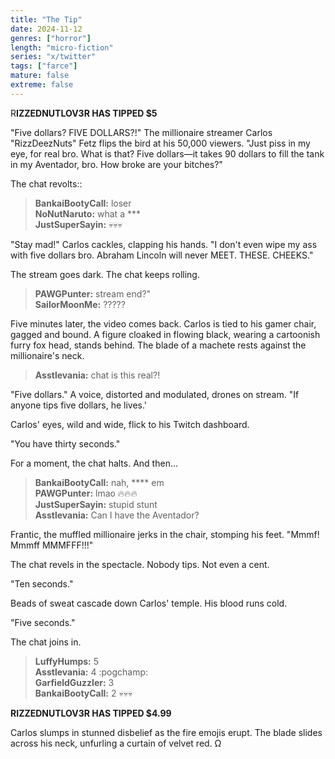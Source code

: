 ```yaml
---
title: "The Tip"
date: 2024-11-12
genres: ["horror"]
length: "micro-fiction"
series: "x/twitter"
tags: ["farce"]
mature: false
extreme: false
---
```

R**IZZEDNUTLOV3R HAS TIPPED $5**

"Five dollars? FIVE DOLLARS?!" The millionaire streamer Carlos "RizzDeezNuts" Fetz flips the bird at his 50,000 viewers. "Just piss in my eye, for real bro. What is that? Five dollars—it takes 90 dollars to fill the tank in my Aventador, bro. How broke are your bitches?"

The chat revolts::

>**BankaiBootyCall:** loser  
><strong>NoNutNaruto:</strong> what a ***   
>**JustSuperSayin:** 💀💀💀   

"Stay mad!" Carlos cackles, clapping his hands. "I don't even wipe my ass with five dollars bro. Abraham Lincoln will never MEET. THESE. CHEEKS."

The stream goes dark. The chat keeps rolling.

>**PAWGPunter:** stream end?"  
>**SailorMoonMe:** ?????  

Five minutes later, the video comes back. Carlos is tied to his gamer chair, gagged and bound. A figure cloaked in flowing black, wearing a cartoonish furry fox head, stands behind. The blade of a machete rests against the millionaire's neck.

>**Asstlevania:** chat is this real?! 

"Five dollars." A voice, distorted and modulated, drones on stream. "If anyone tips five dollars, he lives.'

Carlos' eyes, wild and wide, flick to his Twitch dashboard.

"You have thirty seconds."

For a moment, the chat halts. And then...

>**BankaiBootyCall:** nah, **** em  
>**PAWGPunter:** lmao 🔥🔥🔥  
>**JustSuperSayin:** stupid stunt  
>**Asstlevania:** Can I have the Aventador?  

Frantic, the muffled millionaire jerks in the chair, stomping his feet. "Mmmf! Mmmff MMMFFF!!!"

The chat revels in the spectacle. Nobody tips. Not even a cent.

"Ten seconds."

Beads of sweat cascade down Carlos' temple. His blood runs cold.

"Five seconds."

The chat joins in.

>**LuffyHumps:** 5  
>**Asstlevania:** 4 :pogchamp:  
>**GarfieldGuzzler:** 3  
>**BankaiBootyCall:** 2 💀💀💀  

**RIZZEDNUTLOV3R HAS TIPPED $4.99**

Carlos slumps in stunned disbelief as the fire emojis erupt. The blade slides across his neck, unfurling a curtain of velvet red. Ω